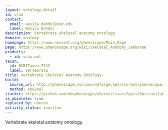 ```yaml
---
layout: ontology_detail
id: vsao
contact:
  email: wasila.dahdul@usd.edu
  label: Wasila Dahdul
description: Vertebrate skeletal anatomy ontology.
domain: anatomy
homepage: https://www.nescent.org/phenoscape/Main_Page
page: https://www.phenoscape.org/wiki/Skeletal_Anatomy_Jamboree
products:
  - id: vsao.owl
taxon:
  id: NCBITaxon:7742
  label: Vertebrata
title: Vertebrate Skeletal Anatomy Ontology-
build:
  source_url: http://phenoscape.svn.sourceforge.net/svnroot/phenoscape/tags/vocab-releases/VSAO/vsao.obo
  method: obo2owl
tracker: https://github.com/obophenotype/uberon/issues?q=is%3Aissue+label%3AVSAO
is_obsolete: true
replaced_by: uberon
activity_status: inactive
---
```


Vertebrate skeletal anatomy ontology.

